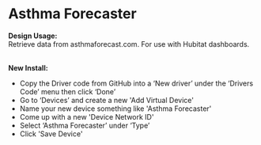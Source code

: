 # Asthma Forecaster
<b>Design Usage:</b><br>
Retrieve data from asthmaforecast.com. For use with Hubitat dashboards.<br><br>

<b>New Install:</b><br>
* Copy the Driver code from GitHub into a ‘New driver’ under the ‘Drivers Code’ menu then click ‘Done’
* Go to ‘Devices’ and create a new 'Add Virtual Device'
* Name your new device something like 'Asthma Forecaster'
* Come up with a new 'Device Network ID'
* Select ‘Asthma Forecaster’ under ‘Type’
* Click 'Save Device'
<br><br>
